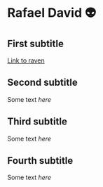 # Rafael David 👽

## First subtitle

[Link to raven](https://www.ravn.co/)

## Second subtitle

Some text *here*

## Third subtitle

Some text *here*

## Fourth subtitle

Some text *here*